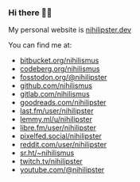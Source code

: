 ### Hi there 👋🐰

My personal website is [nihilipster.dev](https://nihilipster.dev)

You can find me at:

- [bitbucket.org/nihilismus](https://bitbucket.org/nihilismus)
- [codeberg.org/nihilismus](https://codeberg.org/nihilismus)
- [fosstodon.org/@nihilipster](https://fosstodon.org/@nihilipster)
- [github.com/nihilismus](https://github.com/nihilismus)
- [gitlab.com/nihilismus](https://gitlab.com/nihilismus)
- [goodreads.com/nihilipster](https://goodreads.com/nihilipster)
- [last.fm/user/nihilipster](https://last.fm/user/nihilipster)
- [lemmy.ml/u/nihilipster](https://lemmy.ml/u/nihilipster)
- [libre.fm/user/nihilipster](https://libre.fm/user/nihilipster)
- [pixelfed.social/nihilipster](https://pixelfed.social/nihilipster)
- [reddit.com/user/nihilipster](https://reddit.com/user/nihilipster)
- [sr.ht/~nihilismus](https://sr.ht/~nihilismus)
- [twitch.tv/nihilipster](https://www.twitch.tv/nihilipster)
- [youtube.com/@nihilipster](https://www.youtube.com/@nihilipster)
